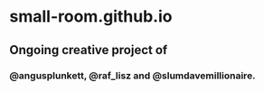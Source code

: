 # small-room.github.io
## Ongoing creative project of 
### @angusplunkett, @raf_lisz and @slumdavemillionaire.
